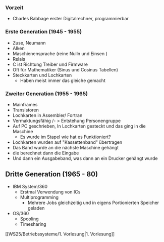 ### Vorzeit
- Charles Babbage erster Digitalrechner, programmierbar
### Erste Generation (1945 - 1955)
- Zuse, Neumann
- AIken
- Maschienensprache (reine Nulln und Einsen )
- Relais
- C ist Richtung Treiber und Firmware
- Oft für Mathematiker (Sinus und Cosinus Tabellen)
- Steckkarten und Lochkarten 
	- Haben meist immer das gleiche gemacht 

### Zweiter Generation (1955 - 1965) 
- Mainframes
- Transistoren
- Lochkarten in Assembler/ Fortran
- Vermaktungsfähig /- > Entstehung Personengruppe
- Auf PC geschrieben, In Lochkarten gesteckt und das ging in die Maschine
	- Es wurde im Stapel
wie hat es Funktioniert?
- Lochkarten wurden auf "Kassettenband" übertragen
- Das Band wurde an die nächste Maschine gehängt
- die berechnet dann die Eingabe
- Und dann ein Ausgabeband, was dann an ein Drucker gehängt wurde

## Dritte Generation (1965 - 80)
- IBM System/360
	- Erstmal Verwendung von ICs 
	- Multiprogramming
		- Mehrere Jobs gleichzeitig und in eigens Portionierten Speicher geladen 
- OS/360
	- Spooling 
	- Timesharing 


[[WS25/Betriebssysteme/1. Vorlesung|1. Vorlesung]]